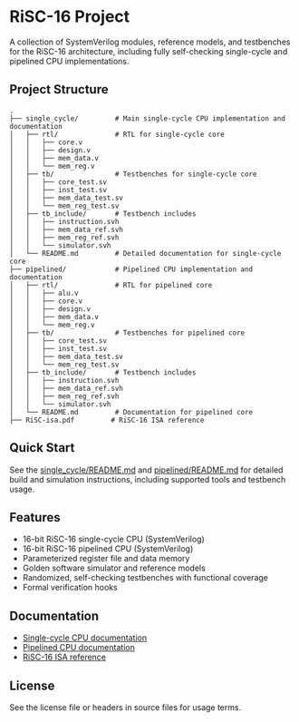 # RiSC-16 Project

A collection of SystemVerilog modules, reference models, and testbenches for the RiSC-16 architecture, including fully self-checking single-cycle and pipelined CPU implementations.

## Project Structure

```
.
├── single_cycle/         # Main single-cycle CPU implementation and documentation
│   ├── rtl/              # RTL for single-cycle core
│   │   ├── core.v
│   │   ├── design.v
│   │   ├── mem_data.v
│   │   └── mem_reg.v
│   ├── tb/               # Testbenches for single-cycle core
│   │   ├── core_test.sv
│   │   ├── inst_test.sv
│   │   ├── mem_data_test.sv
│   │   └── mem_reg_test.sv
│   ├── tb_include/       # Testbench includes
│   │   ├── instruction.svh
│   │   ├── mem_data_ref.svh
│   │   ├── mem_reg_ref.svh
│   │   └── simulator.svh
│   └── README.md         # Detailed documentation for single-cycle core
├── pipelined/            # Pipelined CPU implementation and documentation
│   ├── rtl/              # RTL for pipelined core
│   │   ├── alu.v
│   │   ├── core.v
│   │   ├── design.v
│   │   ├── mem_data.v
│   │   └── mem_reg.v
│   ├── tb/               # Testbenches for pipelined core
│   │   ├── core_test.sv
│   │   ├── inst_test.sv
│   │   ├── mem_data_test.sv
│   │   └── mem_reg_test.sv
│   ├── tb_include/       # Testbench includes
│   │   ├── instruction.svh
│   │   ├── mem_data_ref.svh
│   │   ├── mem_reg_ref.svh
│   │   └── simulator.svh
│   └── README.md         # Documentation for pipelined core
├── RiSC-isa.pdf         # RiSC-16 ISA reference
```

## Quick Start

See the [single_cycle/README.md](single_cycle/README.md) and [pipelined/README.md](pipelined/README.md) for detailed build and simulation instructions, including supported tools and testbench usage.

## Features
- 16-bit RiSC-16 single-cycle CPU (SystemVerilog)
- 16-bit RiSC-16 pipelined CPU (SystemVerilog)
- Parameterized register file and data memory
- Golden software simulator and reference models
- Randomized, self-checking testbenches with functional coverage
- Formal verification hooks

## Documentation
- [Single-cycle CPU documentation](single_cycle/README.md)
- [Pipelined CPU documentation](pipelined/README.md)
- [RiSC-16 ISA reference](RiSC-isa.pdf)

## License
See the license file or headers in source files for usage terms.
